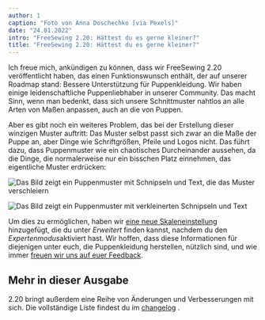 ```yaml
---
author: 1
caption: "Foto von Anna Doschechko [via Pexels]"
date: "24.01.2022"
intro: "FreeSewing 2.20: Hättest du es gerne kleiner?"
title: "FreeSewing 2.20: Hättest du es gerne kleiner?"
---
```


Ich freue mich, ankündigen zu können, dass wir FreeSewing 2.20 veröffentlicht haben, das einen Funktionswunsch enthält, der auf unserer Roadmap stand: Bessere Unterstützung für Puppenkleidung. Wir haben einige leidenschaftliche Puppenliebhaber in unserer Community. Das macht Sinn, wenn man bedenkt, dass sich unsere Schnittmuster nahtlos an alle Arten von Maßen anpassen, auch an die von Puppen.

Aber es gibt noch ein weiteres Problem, das bei der Erstellung dieser winzigen Muster auftritt: Das Muster selbst passt sich zwar an die Maße der Puppe an, aber Dinge wie Schriftgrößen, Pfeile und Logos nicht. Das führt dazu, dass Puppenmuster wie ein chaotisches Durcheinander aussehen, da die Dinge, die normalerweise nur ein bisschen Platz einnehmen, das eigentliche Muster erdrücken:

![Das Bild zeigt ein Puppenmuster mit Schnipseln und Text, die das Muster verschleiern](https://posts.freesewing.org/uploads/pres_scale_de0edf2cd7.png "Das ist Aaron für eine Puppe der Größe 1/10 in 2,19. Nicht toll")

![Das Bild zeigt ein Puppenmuster mit verkleinerten Schnipseln und Text](https://posts.freesewing.org/uploads/post_scale_5a422f8c73.png "Das ist der gleiche Aaron in 2.20. Wie du sehen kannst, ist es viel besser")

Um dies zu ermöglichen, haben wir [eine neue Skaleneinstellung](/docs/guide/options/scale) hinzugefügt, die du unter *Erweitert* finden kannst, nachdem du den *Expertenmodus*aktiviert hast. Wir hoffen, dass diese Informationen für diejenigen unter euch, die Puppenkleidung herstellen, nützlich sind, und wie immer [freuen wir uns auf euer Feedback](https://discord.freesewing.org/).

## Mehr in dieser Ausgabe

2.20 bringt außerdem eine Reihe von Änderungen und Verbesserungen mit sich. Die vollständige Liste findest du im [changelog](https://github.com/freesewing/freesewing/blob/develop/CHANGELOG.md#2200-2022-01-24) .
